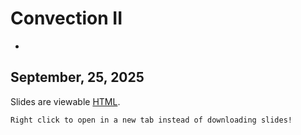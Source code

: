 # Convection II
-

## September, 25, 2025


Slides are viewable [HTML](day_9.html).


```{note}
Right click to open in a new tab instead of downloading slides!
```